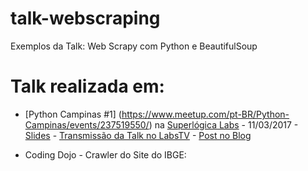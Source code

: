 # talk-webscraping
Exemplos da Talk: Web Scrapy com Python e BeautifulSoup 

# Talk realizada em:
* [Python Campinas #1] (https://www.meetup.com/pt-BR/Python-Campinas/events/237519550/)  na [Superlógica Labs](http://labs.superlogica.com) - 11/03/2017 - [Slides](https://www.slideshare.net/MatheusFidelis1/web-scraping-com-python-73067643) - [Transmissão da Talk no LabsTV](https://www.facebook.com/superlogicalabsTV/videos/1847890252136813/) - [Post no Blog](http://nanoshots.com.br) 

* Coding Dojo - Crawler do Site do IBGE:

 
 
